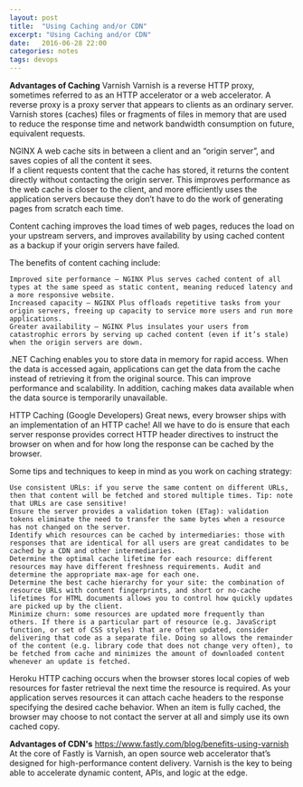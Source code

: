 ```yaml
---
layout: post
title:  "Using Caching and/or CDN"
excerpt: "Using Caching and/or CDN"
date:   2016-06-28 22:00
categories: notes
tags: devops
---
```





**Advantages of Caching**
Varnish
Varnish is a reverse HTTP proxy, sometimes referred to as an HTTP accelerator or a web accelerator.
A  reverse  proxy  is  a  proxy  server  that  appears  to  clients  as  an  ordinary  server.  Varnish  stores
(caches) files or fragments of files in memory that are used to reduce the response time and network
bandwidth  consumption  on  future,  equivalent  requests.

NGINX
A web cache sits in between a client and an “origin server”, and saves copies of all the content it sees.  
If a client requests content that the cache has stored, it returns the content directly without contacting 
the origin server. This improves performance as the web cache is closer to the client, and more efficiently 
uses the application servers because they don’t have to do the work of generating pages from scratch each time.

Content caching improves the load times of web pages, reduces the load on your upstream servers, and improves 
availability by using cached content as a backup if your origin servers have failed.

The benefits of content caching include:

    Improved site performance – NGINX Plus serves cached content of all types at the same speed as static content, meaning reduced latency and a more responsive website.
    Increased capacity – NGINX Plus offloads repetitive tasks from your origin servers, freeing up capacity to service more users and run more applications.
    Greater availability – NGINX Plus insulates your users from catastrophic errors by serving up cached content (even if it’s stale) when the origin servers are down.

.NET
Caching enables you to store data in memory for rapid access. When the data is accessed again, applications 
can get the data from the cache instead of retrieving it from the original source. This can improve performance 
and scalability. In addition, caching makes data available when the data source is temporarily unavailable.

HTTP Caching (Google Developers)
Great news, every browser ships with an implementation of an HTTP cache! All we have to 
do is ensure that each server response provides correct HTTP header directives to instruct 
the browser on when and for how long the response can be cached by the browser.

Some tips and techniques to keep in mind as you work on caching strategy:

    Use consistent URLs: if you serve the same content on different URLs, then that content will be fetched and stored multiple times. Tip: note that URLs are case sensitive!
    Ensure the server provides a validation token (ETag): validation tokens eliminate the need to transfer the same bytes when a resource has not changed on the server.
    Identify which resources can be cached by intermediaries: those with responses that are identical for all users are great candidates to be cached by a CDN and other intermediaries.
    Determine the optimal cache lifetime for each resource: different resources may have different freshness requirements. Audit and determine the appropriate max-age for each one.
    Determine the best cache hierarchy for your site: the combination of resource URLs with content fingerprints, and short or no-cache lifetimes for HTML documents allows you to control how quickly updates are picked up by the client.
    Minimize churn: some resources are updated more frequently than others. If there is a particular part of resource (e.g. JavaScript function, or set of CSS styles) that are often updated, consider delivering that code as a separate file. Doing so allows the remainder of the content (e.g. library code that does not change very often), to be fetched from cache and minimizes the amount of downloaded content whenever an update is fetched.
    
Heroku
HTTP caching occurs when the browser stores local copies of web resources for faster retrieval the next time the resource is required. As your application serves resources it can attach cache headers to the response specifying the desired cache behavior.
When an item is fully cached, the browser may choose to not contact the server at all and simply use its own cached copy.


**Advantages of CDN's**
https://www.fastly.com/blog/benefits-using-varnish
At the core of Fastly is Varnish, an open source web accelerator that’s designed for high-performance content 
delivery. Varnish is the key to being able to accelerate dynamic content, APIs, and logic at the edge.